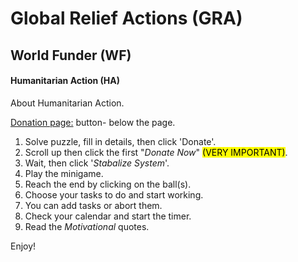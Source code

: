 <h1>Global Relief Actions (GRA) </h1> <h2>World Funder (WF) </h2> <h4> Humanitarian Action (HA)</h4>
<p>About Humanitarian Action. </p>
<p> <u>Donation page:</u> button- below the page.</p>
<p><ol>
  <li>Solve puzzle, fill in details, then click 'Donate'.</li>
  <li>Scroll up then click the first "<i>Donate Now</i>" <mark>(VERY IMPORTANT)</mark>.</li>
<li>Wait, then click '<i>Stabalize System</i>'.</li>
<li>Play the minigame.</li>
<li>Reach the end by clicking on the ball(s).</li>
<li>Choose your tasks to do and start working.</li>
<li>You can add tasks or abort them. </li>
<li>Check your calendar and start the timer.</li>
<li>Read the <i> Motivational </i> quotes.</li>
</ol>
</p>
<p>Enjoy!</p>
